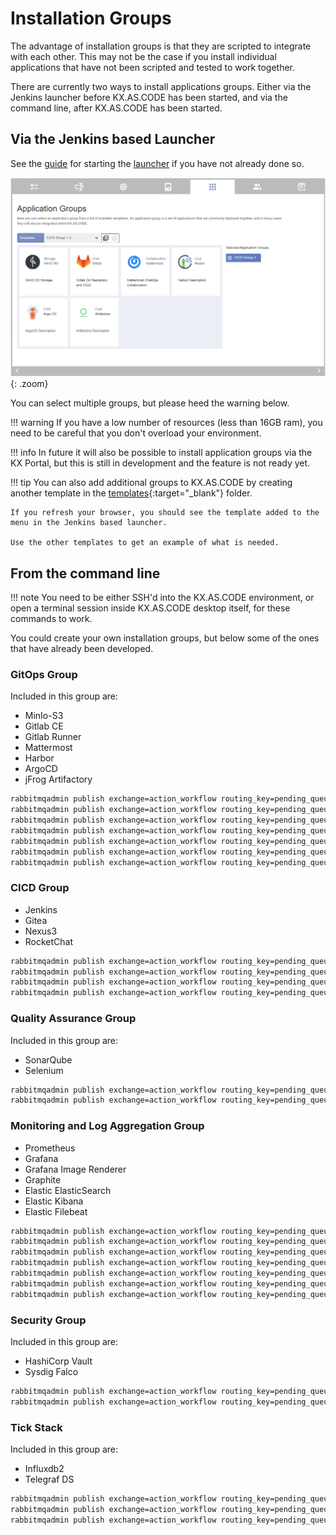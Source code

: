 # Installation Groups

The advantage of installation groups is that they are scripted to integrate with each other. This may not be the case if you install individual applications that have not been scripted and tested to work together.

There are currently two ways to install applications groups. Either via the Jenkins launcher before KX.AS.CODE has been started, and via the command line, after KX.AS.CODE has been started. 

## Via the Jenkins based Launcher

See the [guide](../../Quick-Start-Guide/) for starting the [launcher](../../Quick-Start-Guide/) if you have not already done so.

![](../assets/images/kx-as-code_configurator_template-selector.png){: .zoom}

You can select multiple groups, but please heed the warning below.

!!! warning
    If you have a low number of resources (less than 16GB ram), you need to be careful that you don't overload your environment.

!!! info 
    In future it will also be possible to install application groups via the KX Portal, but this is still in development and the feature is not ready yet.

!!! tip
    You can also add additional groups to KX.AS.CODE by creating another template in the [templates](https://github.com/Accenture/kx.as.code/tree/main/templates){:target="\_blank"} folder.

    If you refresh your browser, you should see the template added to the menu in the Jenkins based launcher.

    Use the other templates to get an example of what is needed.

## From the command line

!!! note
    You need to be either SSH'd into the KX.AS.CODE environment, or open a terminal session inside KX.AS.CODE desktop itself, for these commands to work.

You could create your own installation groups, but below some of the ones that have already been developed.

### GitOps Group

Included in this group are:

- MinIo-S3
- Gitlab CE
- Gitlab Runner
- Mattermost
- Harbor
- ArgoCD
- jFrog Artifactory


```bash
rabbitmqadmin publish exchange=action_workflow routing_key=pending_queue payload='{"install_folder":"storage","name":"minio-s3","action":"install","retries":"0"}'
rabbitmqadmin publish exchange=action_workflow routing_key=pending_queue payload='{"install_folder":"cicd","name":"gitlab-ce","action":"install","retries":"0"}'
rabbitmqadmin publish exchange=action_workflow routing_key=pending_queue payload='{"install_folder":"collaboration","name":"mattermost","action":"install","retries":"0"}'
rabbitmqadmin publish exchange=action_workflow routing_key=pending_queue payload='{"install_folder":"cicd","name":"harbor","action":"install","retries":"0"}'
rabbitmqadmin publish exchange=action_workflow routing_key=pending_queue payload='{"install_folder":"cicd","name":"gitlab-runner","action":"install","retries":"0"}'
rabbitmqadmin publish exchange=action_workflow routing_key=pending_queue payload='{"install_folder":"cicd","name":"argocd","action":"install","retries":"0"}'
rabbitmqadmin publish exchange=action_workflow routing_key=pending_queue payload='{"install_folder":"cicd","name":"artifactory-oss","action":"install","retries":"0"}'
```



### CICD Group

- Jenkins
- Gitea
- Nexus3
- RocketChat

```bash
rabbitmqadmin publish exchange=action_workflow routing_key=pending_queue payload='{"install_folder":"cicd","name":"jenkins","action":"install","retries":"0"}'
rabbitmqadmin publish exchange=action_workflow routing_key=pending_queue payload='{"install_folder":"cicd","name":"gitea","action":"install","retries":"0"}'
rabbitmqadmin publish exchange=action_workflow routing_key=pending_queue payload='{"install_folder":"collaboration","name":"rocketchat","action":"install","retries":"0"}'
rabbitmqadmin publish exchange=action_workflow routing_key=pending_queue payload='{"install_folder":"cicd","name":"nexus3","action":"install","retries":"0"}'
```



### Quality Assurance Group

Included in this group are:

- SonarQube
- Selenium

```bash
rabbitmqadmin publish exchange=action_workflow routing_key=pending_queue payload='{"install_folder":"quality_assurance","name":"sonarqube","action":"install","retries":"0"}'
rabbitmqadmin publish exchange=action_workflow routing_key=pending_queue payload='{"install_folder":"quality_assurance","name":"selenium","action":"install","retries":"0"}'
```



### Monitoring and Log Aggregation Group

- Prometheus
- Grafana
- Grafana Image Renderer
- Graphite
- Elastic ElasticSearch
- Elastic Kibana
- Elastic Filebeat

```bash
rabbitmqadmin publish exchange=action_workflow routing_key=pending_queue payload='{"install_folder":"monitoring","name":"prometheus","action":"install","retries":"0"}'
rabbitmqadmin publish exchange=action_workflow routing_key=pending_queue payload='{"install_folder":"monitoring","name":"grafana","action":"install","retries":"0"}'
rabbitmqadmin publish exchange=action_workflow routing_key=pending_queue payload='{"install_folder":"monitoring","name":"grafana-image-renderer","action":"install","retries":"0"}'
rabbitmqadmin publish exchange=action_workflow routing_key=pending_queue payload='{"install_folder":"monitoring","name":"graphite","action":"install","retries":"0"}'
rabbitmqadmin publish exchange=action_workflow routing_key=pending_queue payload='{"install_folder":"monitoring","name":"elastic-elasticsearch-oss","action":"install","retries":"0"}'
rabbitmqadmin publish exchange=action_workflow routing_key=pending_queue payload='{"install_folder":"monitoring","name":"elastic-kibana-oss","action":"install","retries":"0"}'
rabbitmqadmin publish exchange=action_workflow routing_key=pending_queue payload='{"install_folder":"monitoring","name":"elastic-filebeat-oss","action":"install","retries":"0"}'
```



### Security Group

Included in this group are:

- HashiCorp Vault
- Sysdig Falco

```bash
rabbitmqadmin publish exchange=action_workflow routing_key=pending_queue payload='{"install_folder":"security","name":"vault","action":"install","retries":"0"}'
rabbitmqadmin publish exchange=action_workflow routing_key=pending_queue payload='{"install_folder":"security","name":"vault","action":"install","retries":"0"}'
```

### Tick Stack

Included in this group are:

- Influxdb2
- Telegraf DS

```bash
rabbitmqadmin publish exchange=action_workflow routing_key=pending_queue payload='{"install_folder":"monitoring","name":"influxdata-influxdb2","action":"install","retries":"0"}'
rabbitmqadmin publish exchange=action_workflow routing_key=pending_queue payload='{"install_folder":"monitoring","name":"influxdata-telegraf-ds","action":"install","retries":"0"}'
rabbitmqadmin publish exchange=action_workflow routing_key=pending_queue payload='{"install_folder":"monitoring","name":"influxdata-telegraf","action":"install","retries":"0"}'
```
